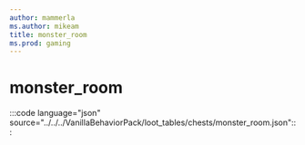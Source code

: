 ```yaml
---
author: mammerla
ms.author: mikeam
title: monster_room
ms.prod: gaming
---
```


# monster_room

:::code language="json" source="../../../VanillaBehaviorPack/loot_tables/chests/monster_room.json":::